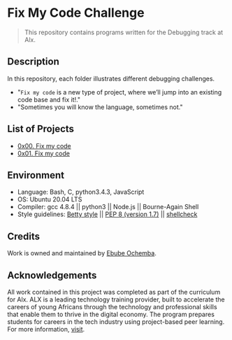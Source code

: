# Fix My Code Challenge

> This repository contains programs written for the Debugging track at Alx.

## Description

In this repository, each folder illustrates different debugging challenges.
- "`Fix my code` is a new type of project, where we’ll jump into an existing code base and fix it!."
- "Sometimes you will know the language, sometimes not."

## List of Projects

- [0x00. Fix my code](https://github.com/Ebube-Ochemba/Fix_My_Code_Challenge/tree/main/0x00-challenge)
- [0x01. Fix my code](https://github.com/Ebube-Ochemba/Fix_My_Code_Challenge/tree/main/0x01-challenge)


## Environment

- Language: Bash, C, python3.4.3, JavaScript
- OS: Ubuntu 20.04 LTS
- Compiler: gcc 4.8.4 || python3 || Node.js || Bourne-Again Shell
- Style guidelines: [Betty style](https://github.com/holbertonschool/Betty/wiki) || [PEP 8 (version 1.7)](https://peps.python.org/pep-0008/) || [shellcheck](https://github.com/koalaman/shellcheck#installing)

## Credits

Work is owned and maintained by [Ebube Ochemba](https://twitter.com/ebube116).

## Acknowledgements

All work contained in this project was completed as part of the curriculum for Alx. ALX is a leading technology training provider, built to accelerate the careers of young Africans through the technology and professional skills that enable them to thrive in the digital economy. The program prepares students for careers in the tech industry using project-based peer learning. For more information, [visit](https://www.alxafrica.com/).
